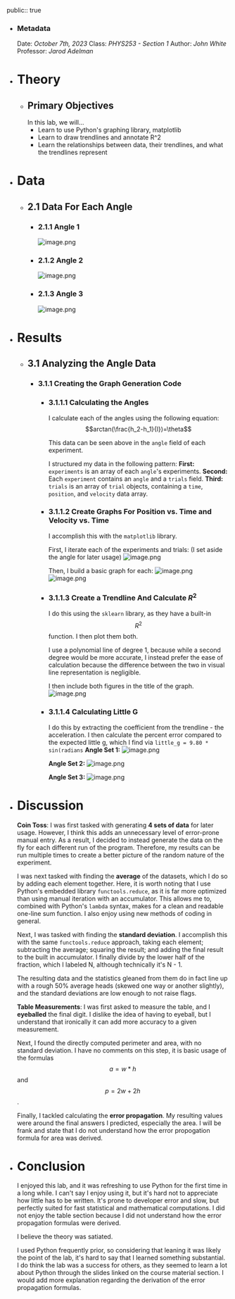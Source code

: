 public:: true

- ### Metadata
  Date: *October 7th, 2023*
  Class: *PHYS253 - Section 1*
  Author: *John White*
  Professor: *Jarod Adelman*
- # Theory
	- ## Primary Objectives
	  In this lab, we will...
	  * Learn to use Python's graphing library, matplotlib
	  * Learn to draw trendlines and annotate R^2
	  * Learn the relationships between data, their trendlines, and what the trendlines represent
- # Data
	- ## 2.1 Data For Each Angle
		- ### 2.1.1 Angle 1
		  ![image.png](../assets/image_1696882381416_0.png)
		- ### 2.1.2 Angle 2
		  ![image.png](../assets/image_1696882411066_0.png)
		- ### 2.1.3 Angle 3
		  ![image.png](../assets/image_1696882435470_0.png)
- # Results
	- ## 3.1 Analyzing the Angle Data
		- ### 3.1.1 Creating the Graph Generation Code
			- ### 3.1.1.1 Calculating the Angles
			  I calculate each of the angles using the following equation: 
			  $$arctan(\frac{h_2-h_1}{l})=\theta$$
			  
			  This data can be seen above in the ``angle`` field of each experiment.
			  
			  I structured my data in the following pattern:
			  **First:** ``experiments`` is an array of each ``angle``'s experiments.
			  **Second:** Each ``experiment`` contains an ``angle`` and a ``trials`` field.
			  **Third:** ``trials`` is an array of ``trial`` objects, containing a ``time``, ``position``, and ``velocity`` data array.
			- ### 3.1.1.2 Create Graphs For Position vs. Time and Velocity vs. Time
			  I accomplish this with the ``matplotlib`` library. 
			  
			  First, I iterate each of the experiments and trials: (I set aside the angle for later usage)
			  ![image.png](../assets/image_1696883587851_0.png)
			  
			  Then, I build a basic graph for each: 
			  ![image.png](../assets/image_1696883629848_0.png)
			  ![image.png](../assets/image_1696883645392_0.png)
			- ### 3.1.1.3 Create a Trendline And Calculate $R^2$
			  I do this using the ``sklearn`` library, as they have a built-in $$R^2$$ function. I then plot them both.
			  
			  I use a polynomial line of degree 1, because while a second degree would be more accurate, I instead prefer the ease of calculation because the difference between the two in visual line representation is negligible.
			  
			  I then include both figures in the title of the graph.
			  ![image.png](../assets/image_1696883920786_0.png)
			- ### 3.1.1.4 Calculating Little G
			  I do this by extracting the coefficient from the trendline - the acceleration. I then calculate the percent error compared to the expected little g, which I find via ``little_g = 9.80 * sin(radians``
			  **Angle Set 1:**
			  ![image.png](../assets/image_1696901513227_0.png)
			  
			  **Angle Set 2:**
			  ![image.png](../assets/image_1696901547058_0.png)
			  
			  **Angle Set 3:**
			  ![image.png](../assets/image_1696901560860_0.png)
- # Discussion
  **Coin Toss**:
  I was first tasked with generating **4 sets of data** for later usage. However, I think this adds an unnecessary level of error-prone manual entry. As a result, I decided to instead generate the data on the fly for each different run of the program. Therefore, my results can be run multiple times to create a better picture of the random nature of the experiment. 
  
  I was next tasked with finding the **average** of the datasets, which I do so by adding each element together. Here, it is worth noting that I use Python's embedded library ``functools.reduce``, as it is far more optimized than using manual iteration with an accumulator. This allows me to, combined with Python's ``lambda`` syntax, makes for a clean and readable one-line sum function. I also enjoy using new methods of coding in general.
  
  Next, I was tasked with finding the **standard deviation**. I accomplish this with the same ``functools.reduce`` approach, taking each element; subtracting the average; squaring the result; and adding the final result to the built in accumulator. I finally divide by the lower half of the fraction, which I labeled N, although technically it's N - 1.
  
  The resulting data and the statistics gleaned from them do in fact line up with a rough 50% average heads (skewed one way or another slightly), and the standard deviations are low enough to not raise flags.
  
  **Table Measurements**:
  I was first asked to measure the table, and I **eyeballed** the final digit. I dislike the idea of having to eyeball, but I understand that ironically it can add more accuracy to a given measurement.
  
  Next, I found the directly computed perimeter and area, with no standard deviation. I have no comments on this step, it is basic usage of the formulas $$a = w*h$$ and $$p=2w+2h$$.
  
  Finally, I tackled calculating the **error propagation**. My resulting values were around the final answers I predicted, especially the area. I will be frank and state that I do not understand how the error propogation formula for area was derived.
- # Conclusion
  I enjoyed this lab, and it was refreshing to use Python for the first time in a long while. I can't say I enjoy using it, but it's hard not to appreciate how little has to be written. It's prone to developer error and slow, but perfectly suited for fast statistical and mathematical computations. I did not enjoy the table section because I did not understand how the error propagation formulas were derived.
  
  I believe the theory was satiated.
  
  I used Python frequently prior, so considering that leaning it was likely the point of the lab, it's hard to say that I learned something substantial. I do think the lab was a success for others, as they seemed to learn a lot about Python through the slides linked on the course material section. I would add more explanation regarding the derivation of the error propagation formulas.